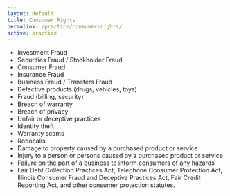 ```yaml
---
layout: default
title: Consumer Rights
permalink: /practice/consumer-rights/
active: practice
---
```


* Investment Fraud
* Securities Fraud / Stockholder Fraud
* Consumer Fraud
* Insurance Fraud
* Business Fraud / Transfers Fraud
* Defective products (drugs, vehicles, toys)
* Fraud (billing, security)
* Breach of warranty
* Breach of privacy
* Unfair or deceptive practices
* Identity theft
* Warranty scams
* Robocalls
* Damage to property caused by a purchased product or service
* Injury to a person or persons caused by a purchased product or service
* Failure on the part of a business to inform consumers of any hazards
* Fair Debt Collection Practices Act, Telephone Consumer Protection Act, Illinois Consumer Fraud and Deceptive Practices Act, Fair Credit Reporting Act, and other consumer protection statutes.